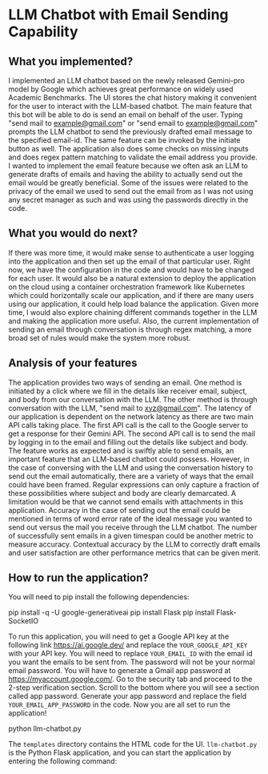 # LLM Chatbot with Email Sending Capability

## What you implemented?

I implemented an LLM chatbot based on the newly released Gemini-pro model by Google which achieves great performance on widely used Academic Benchmarks. The UI stores the chat history making it convenient for the user to interact with the LLM-based chatbot. The main feature that this bot will be able to do is send an email on behalf of the user. Typing "send mail to example@gmail.com" or "send email to example@gmail.com" prompts the LLM chatbot to send the previously drafted email message to the specified email-id. The same feature can be invoked by the initiate button as well. The application also does some checks on missing inputs and does regex pattern matching to validate the email address you provide. I wanted to implement the email feature because we often ask an LLM to generate drafts of emails and having the ability to actually send out the email would be greatly beneficial. Some of the issues were related to the privacy of the email we used to send out the email from as I was not using any secret manager as such and was using the passwords directly in the code.

## What you would do next?

If there was more time, it would make sense to authenticate a user logging into the application and then set up the email of that particular user. Right now, we have the configuration in the code and would have to be changed for each user.
It would also be a natural extension to deploy the application on the cloud using a container orchestration framework like Kubernetes which could horizontally scale our application, and if there are many users using our application, it could help load balance the application. Given more time, I would also explore chaining different commands together in the LLM and making the application more useful. Also, the current implementation of sending an email through conversation is through regex matching, a more broad set of rules would make the system more robust.

## Analysis of your features

The application provides two ways of sending an email. One method is initiated by a click where we fill in the details like receiver email, subject, and body from our conversation with the LLM. The other method is through conversation with the LLM, "send mail to xyz@gmail.com". The latency of our application is dependent on the network latency as there are two main API calls taking place. The first API call is the call to the Google server to get a response for their Gemini API. The second API call is to send the mail by logging in to the email and filling out the details like subject and body. The feature works as expected and is swiftly able to send emails, an important feature that an LLM-based chatbot could possess. However, in the case of conversing with the LLM and using the conversation history to send out the email automatically, there are a variety of ways that the email could have been framed. Regular expressions can only capture a fraction of these possibilities where subject and body are clearly demarcated. A limitation would be that we cannot send emails with attachments in this application. Accuracy in the case of sending out the email could be mentioned in terms of word error rate of the ideal message you wanted to send out versus the mail you receive through the LLM chatbot. The number of successfully sent emails in a given timespan could be another metric to measure accuracy. Contextual accuracy by the LLM to correctly draft emails and user satisfaction are other performance metrics that can be given merit.

## How to run the application?

You will need to pip install the following dependencies:

pip install -q -U google-generativeai
pip install Flask
pip install Flask-SocketIO

To run this application, you will need to get a Google API key at the following link https://ai.google.dev/ and replace the `YOUR_GOOGLE_API_KEY` with your API key.
You will need to replace `YOUR_EMAIL_ID` with the email id you want the emails to be sent from.
The password will not be your normal email password.
You will have to generate a Gmail app password at https://myaccount.google.com/. Go to the security tab and proceed to the 2-step verification section. Scroll to the bottom where you will see a section called app password. Generate your app password and replace the field `YOUR_EMAIL_APP_PASSWORD` in the code. Now you are all set to run the application!

python llm-chatbot.py

The `templates` directory contains the HTML code for the UI.
`llm-chatbot.py` is the Python Flask application, and you can start the application by entering the following command:
